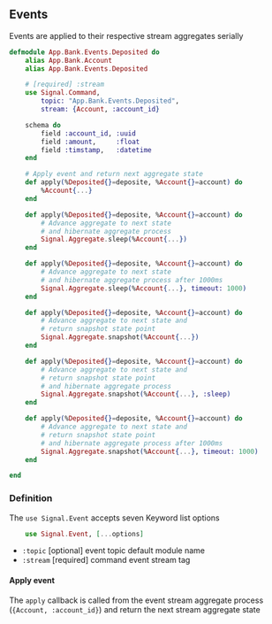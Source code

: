 ## Events

Events are applied to their respective stream aggregates serially

```elixir
defmodule App.Bank.Events.Deposited do
    alias App.Bank.Account
    alias App.Bank.Events.Deposited

    # [required] :stream
    use Signal.Command,
        topic: "App.Bank.Events.Deposited",
        stream: {Account, :account_id}

    schema do
        field :account_id, :uuid
        field :amount,     :float
        field :timstamp,   :datetime
    end

    # Apply event and return next aggregate state
    def apply(%Deposited{}=deposite, %Account{}=account) do
        %Account{...}
    end

    def apply(%Deposited{}=deposite, %Account{}=account) do
        # Advance aggregate to next state
        # and hibernate aggregate process
        Signal.Aggregate.sleep(%Account{...})
    end

    def apply(%Deposited{}=deposite, %Account{}=account) do
        # Advance aggregate to next state
        # and hibernate aggregate process after 1000ms
        Signal.Aggregate.sleep(%Account{...}, timeout: 1000)
    end

    def apply(%Deposited{}=deposite, %Account{}=account) do
        # Advance aggregate to next state and
        # return snapshot state point
        Signal.Aggregate.snapshot(%Account{...})
    end

    def apply(%Deposited{}=deposite, %Account{}=account) do
        # Advance aggregate to next state and
        # return snapshot state point 
        # and hibernate aggregate process
        Signal.Aggregate.snapshot(%Account{...}, :sleep)
    end

    def apply(%Deposited{}=deposite, %Account{}=account) do
        # Advance aggregate to next state and
        # return snapshot state point 
        # and hibernate aggregate process after 1000ms
        Signal.Aggregate.snapshot(%Account{...}, timeout: 1000)
    end

end
```

### Definition

The `use Signal.Event` accepts seven Keyword list options

```elixir
    use Signal.Event, [...options]
```
- `:topic` [optional]  event topic default module name
- `:stream` [required] command event stream tag



#### Apply event
The `apply` callback is called from the event stream aggregate process (`{Account, :account_id}`)
and return the next stream aggregate state


